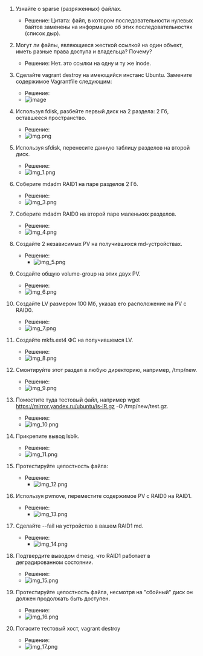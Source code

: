 1. Узнайте о sparse (разряженных) файлах.
	
	* Решение: Цитата: файл, в котором последовательности нулевых байтов заменены на информацию об этих последовательностях (список дыр).
	
2. Могут ли файлы, являющиеся жесткой ссылкой на один объект, иметь разные права доступа и владельца? Почему?
	
	* Решение: Нет. это ссылки на одну и ту же inode.
	
3. Сделайте vagrant destroy на имеющийся инстанс Ubuntu. Замените содержимое Vagrantfile следующим:

	* Решение: 
	*  ![image](https://user-images.githubusercontent.com/120400945/215331091-104d086f-c6c8-4a9b-9f5e-f1d4e1a8a442.png)

4. Используя fdisk, разбейте первый диск на 2 раздела: 2 Гб, оставшееся пространство.

	* Решение: 
	* ![img.png](../img.png)
   
5. Используя sfdisk, перенесите данную таблицу разделов на второй диск.
	
	* Решение: 
	* ![img_1.png](../img_1.png)
   
6. Соберите mdadm RAID1 на паре разделов 2 Гб.

	* Решение: 
	* ![img_3.png](../img_3.png)

7. Соберите mdadm RAID0 на второй паре маленьких разделов.

	* Решение: 
	* ![img_4.png](../img_4.png)

8. Создайте 2 независимых PV на получившихся md-устройствах.

	* Решение:
    	* ![img_5.png](../img_5.png)
   
9. Создайте общую volume-group на этих двух PV.

	* Решение: 
	* ![img_6.png](../img_6.png)

10. Создайте LV размером 100 Мб, указав его расположение на PV с RAID0.

	* Решение: 
	* ![img_7.png](../img_7.png)

11. Создайте mkfs.ext4 ФС на получившемся LV.

	* Решение: 
	* ![img_8.png](../img_8.png)

12. Смонтируйте этот раздел в любую директорию, например, /tmp/new.

	* Решение: 
	* ![img_9.png](../img_9.png)

13. Поместите туда тестовый файл, например wget https://mirror.yandex.ru/ubuntu/ls-lR.gz -O /tmp/new/test.gz.

	* Решение: 
	* ![img_10.png](../img_10.png)

14. Прикрепите вывод lsblk.

	* Решение: 
	* ![img_11.png](../img_11.png)

15. Протестируйте целостность файла:

	* Решение: 
    	* ![img_12.png](../img_12.png)

16. Используя pvmove, переместите содержимое PV с RAID0 на RAID1.

	* Решение: 
    	* ![img_13.png](../img_13.png)

17. Сделайте --fail на устройство в вашем RAID1 md.

	* Решение: 
    	* ![img_14.png](../img_14.png)

18. Подтвердите выводом dmesg, что RAID1 работает в деградированном состоянии.

	* Решение: 
	* ![img_15.png](../img_15.png)

19. Протестируйте целостность файла, несмотря на "сбойный" диск он должен продолжать быть доступен.

	* Решение: 
	* ![img_16.png](../img_16.png)

20. Погасите тестовый хост, vagrant destroy

	* Решение:
	* ![img_17.png](../img_17.png)
